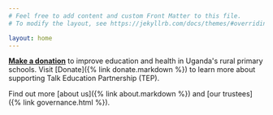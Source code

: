 ```yaml
---
# Feel free to add content and custom Front Matter to this file.
# To modify the layout, see https://jekyllrb.com/docs/themes/#overriding-theme-defaults

layout: home
---
```

__[Make a donation](https://www.nowdonate.com/checkout/talk-education-partnership)__ to improve education and health in Uganda's rural primary schools. Visit [Donate]({% link donate.markdown %}) to learn more about supporting Talk Education Partnership (TEP).

Find out more [about us]({% link about.markdown %}) and [our trustees]({% link governance.html %}).